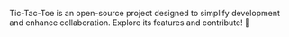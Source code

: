 Tic-Tac-Toe is an open-source project designed to simplify development and enhance collaboration. Explore its features and contribute! 🚀
